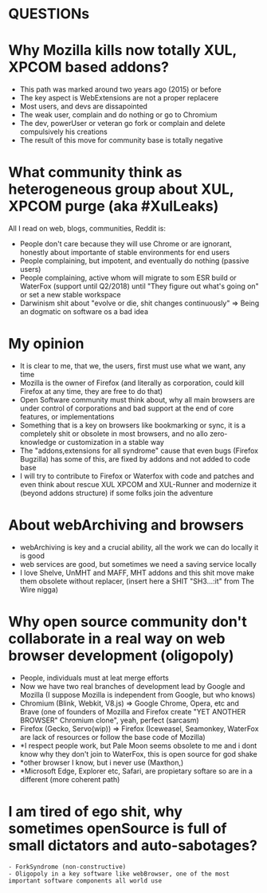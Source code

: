 # QUESTIONs

# Why Mozilla kills now totally XUL, XPCOM based addons?

- This path was marked around two years ago (2015) or before
- The key aspect is WebExtensions are not a proper replacere
- Most users, and devs are dissapointed 
- The weak user, complain and do nothing or go to Chromium
- The dev, powerUser or veteran go fork or complain and delete compulsively his creations
- The result of this move for community base is totally negative

# What community think as heterogeneous group about XUL, XPCOM purge (aka #XulLeaks)

All I read on web, blogs, communities, Reddit is:
- People don't care because they will use Chrome or are ignorant, honestly about importante of stable environments for end users
- People complaining, but impotent, and eventually do nothing (passive users)
- People complaining, active whom will migrate to som ESR build or WaterFox (support until Q2/2018) until "They figure out what's going on" or set a new stable workspace
- Darwinism shit about "evolve or die, shit changes continuously" => Being an dogmatic on software os a bad idea

# My opinion

- It is clear to me, that we, the users, first must use what we want, any time
- Mozilla is the owner of Firefox (and literally as corporation, could kill Firefox at any time, they are free to do that)
- Open Software community must think about, why all main browsers are under control of corporations and bad support at the end of core features, or implementations
- Something that is a key on browsers like bookmarking or sync, it is a completely shit or obsolete in most browsers, and no allo zero-knowledge or customization in a stable way
- The "addons,extensions for all syndrome" cause that even bugs (Firefox Bugzilla) has some of this, are fixed by addons and not added to code base
- I will try to contribute to Firefox or Waterfox with code and patches and even think about rescue XUL XPCOM and XUL-Runner and modernize it (beyond addons structure) if some folks join the adventure
# About webArchiving and browsers
- webArchiving is key and a crucial ability, all the work we can do locally it is good
- web services are good, but sometimes we need a saving service locally
- I love Shelve, UnMHT and MAFF, MHT addons and this shit move make them obsolete without replacer, (insert here a SHIT "SH3...:it" from The Wire nigga)


# Why open source community don't collaborate in a real way on web browser development (oligopoly)
- People, individuals must at leat merge efforts
- Now we have two real branches of development lead by Google and Mozilla (I suppose Mozilla is independent from Google, but who knows)
- Chromium (Blink, Webkit, V8.js) => Google Chrome, Opera, etc and Brave (one of founders of Mozilla and Firefox create "YET ANOTHER BROWSER" Chromium clone", yeah, perfect (sarcasm)
- Firefox (Gecko, Servo(wip)) => Firefox (Iceweasel, Seamonkey, WaterFox are lack of resources or follow the base code of Mozilla)
- *I respect people work, but Pale Moon seems obsolete to me and i dont know why they don't join to WaterFox, this is open source for god shake
- *other browser I know, but i never use (Maxthon,)
- *Microsoft Edge, Explorer etc, Safari, are propietary softare so are in a different (more coherent path)

# I am tired of ego shit, why sometimes openSource is full of small dictators and auto-sabotages?
	- ForkSyndrome (non-constructive)
	- Oligopoly in a key software like webBrowser, one of the most important software components all world use
